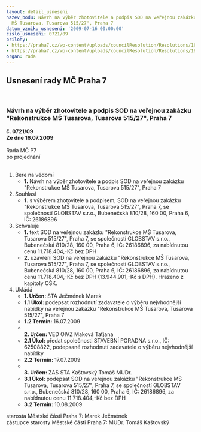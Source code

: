 ```yaml
---
layout: detail_usneseni
nazev_bodu: Návrh na výběr zhotovitele a podpis SOD na veřejnou zakázku "Rekonstrukce
  MŠ Tusarova, Tusarova 515/27", Praha 7
datum_vzniku_usneseni: '2009-07-16 00:00:00'
cislo_usneseni: 0721/09
prilohy:
- https://praha7.cz/wp-content/uploads/councilResolution/Resolutions/18694/36-sod_praha7_tusarova_globstav.doc
- https://praha7.cz/wp-content/uploads/councilResolution/Resolutions/18694/36-hmg_tusarova.pdf
organ: rada
---
```

<div id="ucUsn_pList" class="usn">
	<span><h2>Usnesení rady MČ Praha 7 </h2>
<br></span><div class="standBody">
<span><h3>Návrh na výběr zhotovitele a podpis SOD na veřejnou zakázku "Rekonstrukce MŠ Tusarova, Tusarova 515/27", Praha 7</h3></span><div class="center">
		<strong>č. 0721/09</strong><br>
	</div>
<div class="center">
		<strong>Ze dne 16.07.2009</strong><br><br>
	</div>Rada MČ P7<br> po projednání<br><br><ol>
<li>Bere na vědomí<ul><li>
<strong>1.</strong> Návrh na výběr zhotovitele a podpis SOD na veřejnou zakázku "Rekonstrukce MŠ Tusarova, Tusarova 515/27", Praha 7</li></ul>
</li>
<li>Souhlasí<ul><li>
<strong>1.</strong> s výběrem zhotovitele a podpisem,  SOD na veřejnou zakázku "Rekonstrukce MŠ Tusarova, Tusarova 515/27", Praha 7,  se společností GLOBSTAV s.r.o., Bubenečská 810/28, 160 00, Praha 6, IČ: 26186896</li></ul>
</li>
<li>Schvaluje<ul>
<li>
<strong>1.</strong> text SOD na veřejnou zakázku "Rekonstrukce MŠ Tusarova, Tusarova 515/27", Praha 7, se společností GLOBSTAV s.r.o., Bubenečská 810/28, 160 00, Praha 6, IČ: 26186896, za nabídnutou cenu 11.718.404,-Kč bez DPH</li>
<li>
<strong>2.</strong> uzavření SOD na veřejnou zakázku "Rekonstrukce MŠ Tusarova, Tusarova 515/27", Praha 7,  se společností GLOBSTAV s.r.o., Bubenečská 810/28, 160 00, Praha 6, IČ: 26186896, za nabídnutou cenu 11.718.404,-Kč bez DPH (13.944.901,-Kč s DPH). Hrazeno z kapitoly OŠK.</li>
</ul>
</li>
<li>Ukládá<ul>
<li>
<strong>1. Určen: </strong>STA Ječmének Marek</li>
<li>
<strong>1.1 Úkol: </strong>podepsat rozhodnutí zadavatele o výběru nejvhodnější nabídky na veřejnou zakázku "Rekonstrukce MŠ Tusarova, Tusarova 515/27", Praha 7</li>
<li>
<strong>1.2 Termín: </strong>16.07.2009</li>
<li>
<strong><br>2. Určen: </strong>VED OIVZ Maková Taťjana</li>
<li>
<strong>2.1 Úkol: </strong>předat společnosti STAVEBNÍ PORADNA s.r.o., IČ: 62508822, podepsané rozhodnutí zadavatele o výběru nejvhodnější nabídky</li>
<li>
<strong>2.2 Termín: </strong>17.07.2009</li>
<li>
<strong><br>3. Určen: </strong>ZAS STA Kaštovský Tomáš MUDr.</li>
<li>
<strong>3.1 Úkol: </strong>podepsat SOD na veřejnou zakázku "Rekonstrukce MŠ Tusarova, Tusarova 515/27", Praha 7,  se společností GLOBSTAV s.r.o., Bubenečská 810/28, 160 00, Praha 6, IČ: 26186896, za nabídnutou cenu 11.718.404,-Kč bez DPH</li>
<li>
<strong>3.2 Termín: </strong>10.08.2009</li>
</ul>
</li>
</ol>starosta Městské části Praha 7: Marek Ječmének<br>zástupce starosty Městské části Praha 7: MUDr. Tomáš Kaštovský 
</div>
</div>